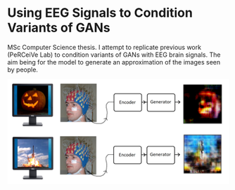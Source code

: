 # Using EEG Signals to Condition Variants of GANs

MSc Computer Science thesis. I attempt to replicate previous work (PeRCeiVe Lab) to condition variants of GANs with EEG brain signals. The aim being for the model to generate an approximation of the images seen by people.

<img src="project_visualization.png" width="600">
